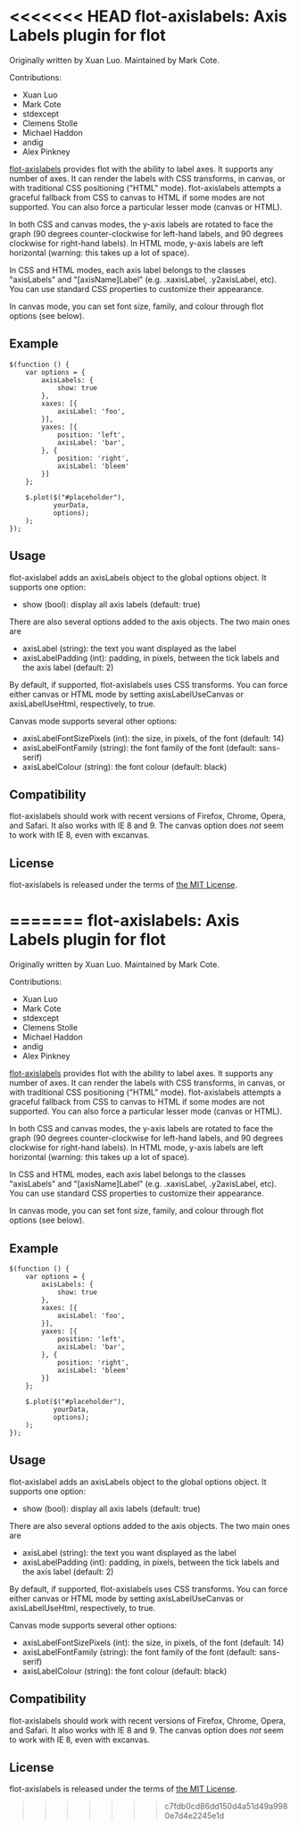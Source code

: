 <<<<<<< HEAD
flot-axislabels: Axis Labels plugin for flot
============================================

Originally written by Xuan Luo.  Maintained by Mark Cote.

Contributions:

* Xuan Luo
* Mark Cote
* stdexcept
* Clemens Stolle
* Michael Haddon
* andig
* Alex Pinkney

[flot-axislabels](https://github.com/markrcote/flot-axislabels) provides
flot with the ability to label axes.  It supports any number of axes.   It
can render the labels with CSS transforms, in canvas, or with traditional
CSS positioning ("HTML" mode).  flot-axislabels attempts a graceful fallback
from CSS to canvas to HTML if some modes are not supported.  You can also
force a particular lesser mode (canvas or HTML).

In both CSS and canvas modes, the y-axis labels are rotated to face the
graph (90 degrees counter-clockwise for left-hand labels, and 90 degrees
clockwise for right-hand labels).  In HTML mode, y-axis labels are left
horizontal (warning: this takes up a lot of space).

In CSS and HTML modes, each axis label belongs to the classes "axisLabels"
and "[axisName]Label" (e.g. .xaxisLabel, .y2axisLabel, etc).  You can use
standard CSS properties to customize their appearance.

In canvas mode, you can set font size, family, and colour through flot
options (see below).


Example
-------

    $(function () {
        var options = {
            axisLabels: {
                show: true
            },
            xaxes: [{
                axisLabel: 'foo',
            }],
            yaxes: [{
                position: 'left',
                axisLabel: 'bar',
            }, {
                position: 'right',
                axisLabel: 'bleem'
            }]
        };

        $.plot($("#placeholder"),
               yourData,
               options);
        );
    });


Usage
-----

flot-axislabel adds an axisLabels object to the global options object.
It supports one option:

* show (bool): display all axis labels (default: true)

There are also several options added to the axis objects.  The two main ones
are

* axisLabel (string): the text you want displayed as the label
* axisLabelPadding (int): padding, in pixels, between the tick labels and the
  axis label (default: 2)

By default, if supported, flot-axislabels uses CSS transforms.  You can force
either canvas or HTML mode by setting axisLabelUseCanvas or axisLabelUseHtml,
respectively, to true.

Canvas mode supports several other options:

* axisLabelFontSizePixels (int): the size, in pixels, of the font (default: 14)
* axisLabelFontFamily (string): the font family of the font (default:
  sans-serif)
* axisLabelColour (string): the font colour (default: black)


Compatibility
-------------

flot-axislabels should work with recent versions of Firefox, Chrome, Opera,
and Safari.  It also works with IE 8 and 9.  The canvas option does *not*
seem to work with IE 8, even with excanvas.


License
-------

flot-axislabels is released under the terms of [the MIT License](http://www.opensource.org/licenses/MIT).

=======
flot-axislabels: Axis Labels plugin for flot
============================================

Originally written by Xuan Luo.  Maintained by Mark Cote.

Contributions:

* Xuan Luo
* Mark Cote
* stdexcept
* Clemens Stolle
* Michael Haddon
* andig
* Alex Pinkney

[flot-axislabels](https://github.com/markrcote/flot-axislabels) provides
flot with the ability to label axes.  It supports any number of axes.   It
can render the labels with CSS transforms, in canvas, or with traditional
CSS positioning ("HTML" mode).  flot-axislabels attempts a graceful fallback
from CSS to canvas to HTML if some modes are not supported.  You can also
force a particular lesser mode (canvas or HTML).

In both CSS and canvas modes, the y-axis labels are rotated to face the
graph (90 degrees counter-clockwise for left-hand labels, and 90 degrees
clockwise for right-hand labels).  In HTML mode, y-axis labels are left
horizontal (warning: this takes up a lot of space).

In CSS and HTML modes, each axis label belongs to the classes "axisLabels"
and "[axisName]Label" (e.g. .xaxisLabel, .y2axisLabel, etc).  You can use
standard CSS properties to customize their appearance.

In canvas mode, you can set font size, family, and colour through flot
options (see below).


Example
-------

    $(function () {
        var options = {
            axisLabels: {
                show: true
            },
            xaxes: [{
                axisLabel: 'foo',
            }],
            yaxes: [{
                position: 'left',
                axisLabel: 'bar',
            }, {
                position: 'right',
                axisLabel: 'bleem'
            }]
        };

        $.plot($("#placeholder"),
               yourData,
               options);
        );
    });


Usage
-----

flot-axislabel adds an axisLabels object to the global options object.
It supports one option:

* show (bool): display all axis labels (default: true)

There are also several options added to the axis objects.  The two main ones
are

* axisLabel (string): the text you want displayed as the label
* axisLabelPadding (int): padding, in pixels, between the tick labels and the
  axis label (default: 2)

By default, if supported, flot-axislabels uses CSS transforms.  You can force
either canvas or HTML mode by setting axisLabelUseCanvas or axisLabelUseHtml,
respectively, to true.

Canvas mode supports several other options:

* axisLabelFontSizePixels (int): the size, in pixels, of the font (default: 14)
* axisLabelFontFamily (string): the font family of the font (default:
  sans-serif)
* axisLabelColour (string): the font colour (default: black)


Compatibility
-------------

flot-axislabels should work with recent versions of Firefox, Chrome, Opera,
and Safari.  It also works with IE 8 and 9.  The canvas option does *not*
seem to work with IE 8, even with excanvas.


License
-------

flot-axislabels is released under the terms of [the MIT License](http://www.opensource.org/licenses/MIT).

>>>>>>> c7fdb0cd86dd150d4a51d49a9980e7d4e2245e1d
